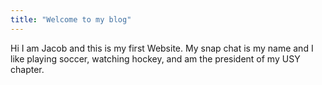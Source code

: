 ```yaml
---
title: "Welcome to my blog"
---
```


Hi I am Jacob and this is my first Website.  My snap chat is my name and I like playing soccer, watching hockey, and am the president of my USY chapter.
